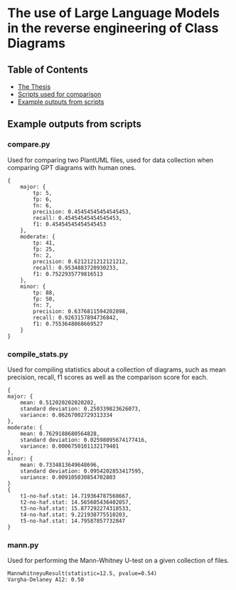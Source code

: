# The use of Large Language Models in the reverse engineering of Class Diagrams

## Table of Contents
- [The Thesis](https://github.com/sh4r10/thesis-autogen-classdiagrams/blob/main/submissions/thesis%20submission.pdf)
- [Scripts used for comparison](https://github.com/sh4r10/thesis-autogen-classdiagrams/tree/main/artefacts/scripts)
- [Example outputs from scripts](#example-outputs-from-scripts)

## Example outputs from scripts

### compare.py
Used for comparing two PlantUML files, used for data collection when comparing GPT diagrams with human ones.
```
{
    major: {
        tp: 5,
        fp: 6,
        fn: 6,
        precision: 0.45454545454545453,
        recall: 0.45454545454545453,
        f1: 0.45454545454545453
    },
    moderate: {
        tp: 41,
        fp: 25,
        fn: 2,
        precision: 0.6212121212121212,
        recall: 0.9534883720930233,
        f1: 0.7522935779816513
    },
    minor: {
        tp: 88,
        fp: 50,
        fn: 7,
        precision: 0.6376811594202898,
        recall: 0.9263157894736842,
        f1: 0.7553648068669527
    }
}
```

### compile_stats.py
Used for compiling statistics about a collection of diagrams, such as mean precision, recall, f1 scores as well as the comparison score for each.
```
{
major: {
    mean: 0.512020202020202,
    standard deviation: 0.250339823626073,
    variance: 0.06267002729313334
},
moderate: {
    mean: 0.7629188680564828,
    standard deviation: 0.02598095674177416,
    variance: 0.0006750101132179401
},
minor: {
    mean: 0.7334813649648696,
    standard deviation: 0.0954202853417595,
    variance: 0.009105030854702803
}
{
    t1-no-haf.stat: 14.719364787568667,
    t2-no-haf.stat: 14.565605436402057,
    t3-no-haf.stat: 15.877292274318533,
    t4-no-haf.stat: 9.221938775510203,
    t5-no-haf.stat: 14.79587857732847
}
```

### mann.py
Used for performing the Mann-Whitney U-test on a given collection of files. 
```
MannwhitneyuResult(statistic=12.5, pvalue=0.54)
Vargha-Delaney A12: 0.50
```

